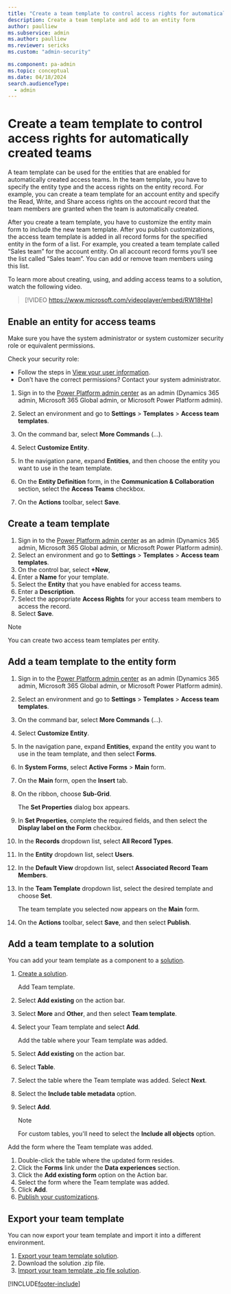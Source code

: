 ```yaml
---
title: "Create a team template to control access rights for automatically created teams | MicrosoftDocs"
description: Create a team template and add to an entity form
author: paulliew
ms.subservice: admin
ms.author: paulliew
ms.reviewer: sericks
ms.custom: "admin-security"

ms.component: pa-admin
ms.topic: conceptual
ms.date: 04/18/2024
search.audienceType: 
  - admin
---
```





# Create a team template to control access rights for automatically created teams

<!-- legacy procedure -->

A team template can be used for the entities that are enabled for automatically created access teams. In the team template, you have to specify the entity type and the access rights on the entity record. For example, you can create a team template for an account entity and specify the Read, Write, and Share access rights on the account record that the team members are granted when the team is automatically created. 

After you create a team template, you have to customize the entity main form to include the new team template. After you publish customizations, the access team template is added in all record forms for the specified entity in the form of a list. For example, you created a team template called “Sales team” for the account entity. On all account record forms you’ll see the list called “Sales team”. You can add or remove team members using this list.  

To learn more about creating, using, and adding access teams to a solution, watch the following video.

> [!VIDEO https://www.microsoft.com/videoplayer/embed/RW18Hte] 

    
## Enable an entity for access teams  

Make sure you have the system administrator or system customizer security role or equivalent permissions.

Check your security role:
- Follow the steps in [View your user information](/powerapps/user/view-your-user-profile).
- Don’t have the correct permissions? Contact your system administrator.

1. Sign in to the [Power Platform admin center](https://admin.powerplatform.microsoft.com) as an admin (Dynamics 365 admin, Microsoft 365 Global admin, or Microsoft Power Platform admin).

2. Select an environment and go to **Settings** > **Templates** > **Access team templates**.

3. On the command bar, select **More Commands** (...).

4. Select **Customize Entity**. 

5. In the navigation pane, expand **Entities**, and then choose the entity you want to use in the team template.  

6. On the **Entity Definition** form, in the **Communication & Collaboration** section, select the **Access Teams** checkbox.  

7. On the **Actions** toolbar, select **Save**.  
  

## Create a team template  
  
1. Sign in to the [Power Platform admin center](https://admin.powerplatform.microsoft.com) as an admin (Dynamics 365 admin, Microsoft 365 Global admin, or Microsoft Power Platform admin).
1. Select an environment and go to **Settings** > **Templates** > **Access team templates**.
1. On the control bar, select **+New**,
1. Enter a **Name** for your template.
1. Select the **Entity** that you have enabled for access teams.
1. Enter a **Description**.
1. Select the appropriate **Access Rights** for your access team members to access the record.
1. Select **Save**.  

> [!NOTE]
> You can create two access team templates per entity.

## Add a team template to the entity form   
  
1. Sign in to the [Power Platform admin center](https://admin.powerplatform.microsoft.com) as an admin (Dynamics 365 admin, Microsoft 365 Global admin, or Microsoft Power Platform admin).

2. Select an environment and go to **Settings** > **Templates** > **Access team templates**.

3. On the command bar, select **More Commands** (...).

4. Select **Customize Entity**.  

5. In the navigation pane, expand **Entities**, expand the entity you want to use in the team template, and then select **Forms**.  

6. In **System Forms**, select **Active Forms** > **Main** form. 

7. On the **Main** form, open the **Insert** tab.  

8. On the ribbon, choose **Sub-Grid**.  
  
    The **Set Properties** dialog box appears.  
  
9. In **Set Properties**, complete the required fields, and then select the **Display label on the Form** checkbox. 

10. In the **Records** dropdown list, select **All Record Types**.  

11. In the **Entity** dropdown list, select **Users**.  

12. In the **Default View** dropdown list, select **Associated Record Team Members**.  

13. In the **Team Template** dropdown list, select the desired template and choose **Set**.  
  
     The team template you selected now appears on the **Main** form.  
  
14. On the **Actions** toolbar, select **Save**, and then select **Publish**.  

## Add a team template to a solution   

You can add your team template as a component to a [solution](/power-apps/maker/data-platform/solutions-overview).

1. [Create a solution](/power-apps/maker/data-platform/create-solution).

   Add Team template.
   
1. Select **Add existing** on the action bar.
1. Select **More** and **Other**, and then select **Team template**.
1. Select your Team template and select **Add**.

   Add the table where your Team template was added.

1. Select **Add existing** on the action bar.
1. Select **Table**.
1. Select the table where the Team template was added. Select **Next**.
1. Select the **Include table metadata** option.
1. Select **Add**.

    > [!NOTE]
    > For custom tables, you'll need to select the **Include all objects** option.

Add the form where the Team template was added.

1. Double-click the table where the updated form resides.
1. Click the **Forms** link under the **Data experiences** section.
1. Click the **Add existing form** option on the Action bar.
1. Select the form where the Team template was added.
1. Click **Add**.
1. [Publish your customizations](/power-apps/maker/data-platform/create-solution#publish-changes).

## Export your team template
You can now export your team template and import it into a different environment.

1. [Export your team template solution](/power-apps/maker/data-platform/export-solutions).
1. Download the solution .zip file.
1. [Import your team template .zip file solution](/power-apps/maker/data-platform/import-update-export-solutions).

[!INCLUDE[footer-include](../includes/footer-banner.md)]

